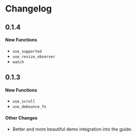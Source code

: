 # Changelog

## 0.1.4

#### New Functions
- `use_supported`
- `use_resize_observer`
- `watch`

## 0.1.3

#### New Functions
- `use_scroll`
- `use_debounce_fn`

#### Other Changes
- Better and more beautiful demo integration into the guide.